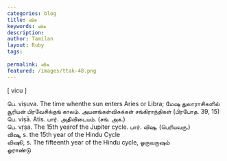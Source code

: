 ```yaml
---
categories: blog
title: விசு
keywords: விசு
description: 
author: Tamilan
layout: Ruby
tags: 
 
permalink: விசு
featured: /images/ttak-48.png
---
```

  
[ vicu ]  
  
பெ. viṣuva. The time whenthe sun enters Aries or Libra; மேஷ துலாராசிகளில் சூரியன் பிரவேசிக்குங் காலம். அயனங்கள்விசுக்கள் சங்கிராந்திகள் (பிரபோத. 39, 15)  
பெ. viṣā. Atis. பார். அதிவிடையம். (சங். அக.)  
பெ. vṛṣa. The 15th yearof the Jupiter cycle. பார். விஷு. (பெரியவரு.)  
விஷு, s. the 15th year of the Hindu Cycle  
விஷூ, s. The fifteenth year of the Hindu cycle, ஓருவருஷம்  
ஓராண்டு